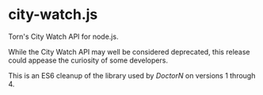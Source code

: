 # city-watch.js

Torn's City Watch API for node.js.

While the City Watch API may well be considered deprecated, this release could
appease the curiosity of some developers.

This is an ES6 cleanup of the library used by *DoctorN* on versions 1 through 4.
